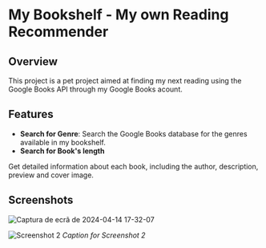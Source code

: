 # My Bookshelf - My own Reading Recommender

## Overview

This project is a pet project aimed at finding my next reading using the Google Books API through my Google Books acount.

## Features

- **Search for Genre**: Search the Google Books database for the genres available in my bookshelf.
- **Search for Book's length**

Get detailed information about each book, including the author, description, preview and cover image.


## Screenshots

![Captura de ecrã de 2024-04-14 17-32-07](https://github.com/AndreiaMsT/my-bookshelf/assets/115187957/57e284b0-32f4-47ad-8c9d-9f4b66a22cc5)



![Screenshot 2](/screenshots/screenshot2.png)
*Caption for Screenshot 2*
